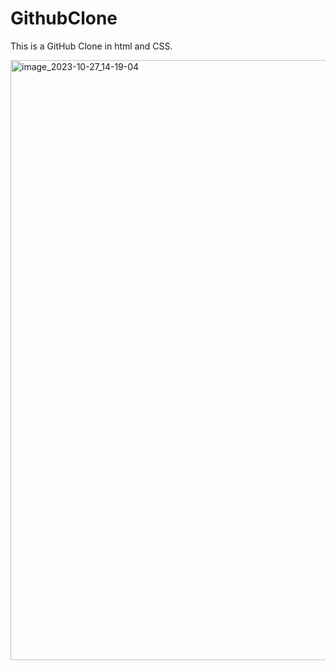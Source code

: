 # GithubClone
This is a GitHub Clone in html and CSS.


<img width="960" alt="image_2023-10-27_14-19-04" src="https://github.com/calis254/GithubClone/assets/100848435/20594193-9926-4dec-a42a-eeee0f578021">
